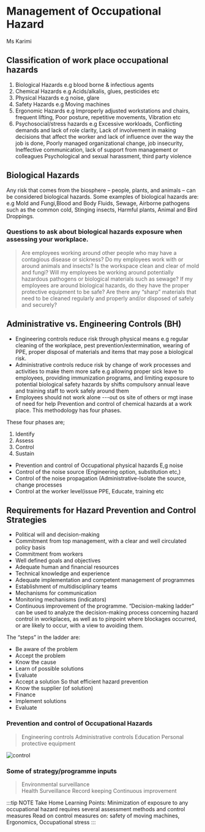 ﻿---
sidebar_position: 1
last_update:
  date: 10/25/2022
  author: MFD Contributors
---

# Management of Occupational Hazard

Ms Karimi

## Classification of work place occupational hazards

1. Biological Hazards e.g blood borne & infectious agents
2. Chemical Hazards e.g Acids/alkalis, glues, pesticides etc
3. Physical Hazards e.g noise, glare
4. Safety Hazards e.g Moving machines
5. Ergonomic Hazards e.g Improperly adjusted workstations and chairs, frequent lifting, Poor posture, repetitive movements, Vibration etc
6. Psychosocial/stress hazards e.g Excessive workloads, Conflicting demands and lack of role clarity, Lack of involvement in making decisions that affect the worker and lack of influence over the way the job is done, Poorly managed organizational change, job insecurity, Ineffective communication, lack of support from management or colleagues Psychological and sexual harassment, third party violence

## Biological Hazards

Any risk that comes from the biosphere – people, plants, and animals – can be considered biological hazards. Some examples of biological hazards are: e.g Mold and Fungi,Blood and Body Fluids, Sewage, Airborne pathogens such as the common cold, Stinging insects, Harmful plants, Animal and Bird Droppings.

### Questions to ask about biological hazards exposure when assessing your workplace.

> Are employees working around other people who may have a contagious disease or sickness?
> Do my employees work with or around animals and insects?
> Is the workspace clean and clear of mold and fungi?
> Will my employees be working around potentially hazardous pathogens or biological materials such as sewage? If my employees are around biological hazards, do they have the proper protective equipment to be safe?
> Are there any “sharp” materials that need to be cleaned regularly and properly and/or disposed of safely and securely?

## Administrative vs. Engineering Controls (BH)

- Engineering controls reduce risk through physical means e.g regular cleaning of the workplace, pest prevention/extermination, wearing of PPE, proper disposal of materials and items that may pose a biological risk.
- Administrative controls reduce risk by change of work processes and activities to make them more safe e.g allowing proper sick leave to employees, providing immunization programs, and limiting exposure to potential biological safety hazards by shifts compulsory annual leave and training staff to work safely around them
- Employees should not work alone ---out os site of others or mgt inase of need for help Prevention and control of chemical hazards at a work place. This methodology has four phases.

These four phases are;

1. Identify
2. Assess
3. Control
4. Sustain

- Prevention and control of Occupational physical hazards E,g noise
- Control of the noise source (Engineering option, substitution etc,)
- Control of the noise propagation (Administrative-Isolate the source, change processes
- Control at the worker level(issue PPE, Educate, training etc

## Requirements for Hazard Prevention and Control Strategies

- Political will and decision-making
- Commitment from top management, with a clear and well circulated policy basis
- Commitment from workers
- Well defined goals and objectives
- Adequate human and financial resources
- Technical knowledge and experience
- Adequate implementation and competent management of programmes
- Establishment of multidisciplinary teams
- Mechanisms for communication
- Monitoring mechanisms (indicators)
- Continuous improvement of the programme. “Decision-making ladder” can be used to analyze the decision-making process concerning hazard control in workplaces, as well as to pinpoint where blockages occurred, or are likely to occur, with a view to avoiding them.

The “steps” in the ladder are:

- Be aware of the problem
- Accept the problem
- Know the cause
- Learn of possible solutions
- Evaluate
- Accept a solution So that efficient hazard prevention
- Know the supplier (of solution)
- Finance
- Implement solutions
- Evaluate

### Prevention and control of Occupational Hazards

> Engineering controls
> Administrative controls
> Education
> Personal protective equipment

<div style={{ display: 'flex', justifyContent: 'center' }}>
  <img src="https://i.imgur.com/tlqXvBS.png" alt="control" />
</div>

### Some of strategy/programme inputs

> Environmental surveillance  
> Health Surveillance
> Record keeping
> Continuous improvement

:::tip NOTE
Take Home Learning Points:
Minimization of exposure to any occupational hazard requires several assessment methods and control measures
Read on control measures on: safety of moving machines, Ergonomics, Occupational stress
:::
